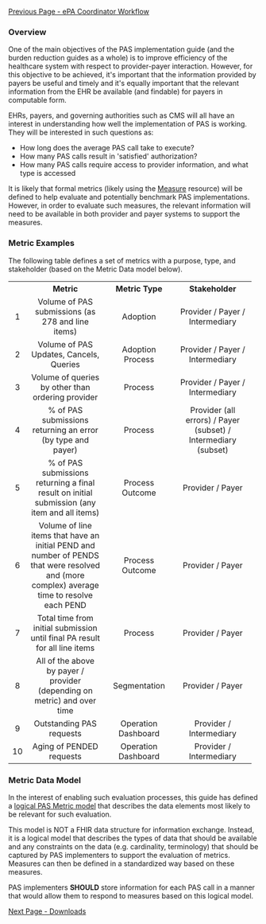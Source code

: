 [Previous Page - ePA Coordinator Workflow](epaWorkflow.html)

### Overview

One of the main objectives of the PAS implementation guide (and the burden reduction guides as a whole) is to
improve efficiency of the healthcare system with respect to provider-payer interaction.  However, for this
objective to be achieved, it's important that the information provided by payers be useful and timely and
it's equally important that the relevant information from the EHR be available (and findable) for payers in
computable form.

EHRs, payers, and governing authorities such as CMS will all have an interest in understanding how well the
implementation of PAS is working.  They will be interested in such questions as:

* How long does the average PAS call take to execute?
* How many PAS calls result in 'satisfied' authorization?
* How many PAS calls require access to provider information, and what type is accessed

It is likely that formal metrics (likely using the [Measure]({{site.data.fhir.path}}measure.html) resource)
will be defined to help evaluate and potentially benchmark PAS implementations.  However, in order to evaluate
such measures, the relevant information will need to be available in both provider and payer systems to support
the measures.

### Metric Examples
The following table defines a set of metrics with a purpose, type, and stakeholder (based on the Metric Data model below). 

<table style="text-align: center; vertical-align: middle;">
  <tr>
    <th></th>
    <th style="width: 140px; text-align: center; vertical-align: middle;">Metric</th>
    <th style="width: 125px; text-align: center; vertical-align: middle;">Metric Type</th>
    <th style="width: 140px; text-align: center; vertical-align: middle;">Stakeholder</th>  
  </tr>
  <tr>
    <td style="text-align: center; vertical-align: middle;">1</td>
    <td style="text-align: center; vertical-align: middle;">Volume of PAS submissions (as 278 and line items)</td>
    <td style="text-align: center; vertical-align: middle;">Adoption</td>
    <td style="text-align: center; vertical-align: middle;">Provider / Payer / Intermediary</td>   
  </tr>
  <tr>
    <td style="text-align: center; vertical-align: middle;">2</td>
    <td style="text-align: center; vertical-align: middle;">Volume of PAS Updates, Cancels, Queries</td>
    <td style="text-align: center; vertical-align: middle;">Adoption Process</td>
    <td style="text-align: center; vertical-align: middle;">Provider / Payer / Intermediary</td>   
  </tr>
  <tr>
    <td style="text-align: center; vertical-align: middle;">3</td>
    <td style="text-align: center; vertical-align: middle;">Volume of queries by other than ordering provider</td>
    <td style="text-align: center; vertical-align: middle;">Process</td>
    <td style="text-align: center; vertical-align: middle;">Provider / Payer / Intermediary</td>   
  </tr>
  <tr>
    <td style="text-align: center; vertical-align: middle;">4</td>
    <td style="text-align: center; vertical-align: middle;">% of PAS submissions returning an error (by type and payer)</td>
    <td style="text-align: center; vertical-align: middle;">Process</td>
    <td style="text-align: center; vertical-align: middle;">Provider (all errors) / Payer (subset) / Intermediary (subset)</td>   
  </tr>
  <tr>
    <td style="text-align: center; vertical-align: middle;">5</td>
    <td style="text-align: center; vertical-align: middle;">% of PAS submissions returning a final result on initial submission (any item and all items)</td>
    <td style="text-align: center; vertical-align: middle;">Process Outcome</td>
    <td style="text-align: center; vertical-align: middle;">Provider / Payer</td>   
  </tr>
  <tr>
    <td style="text-align: center; vertical-align: middle;">6</td>
    <td style="text-align: center; vertical-align: middle;">Volume of line items that have an initial PEND and number of PENDS that were resolved and (more complex) average time to resolve each PEND</td>
    <td style="text-align: center; vertical-align: middle;">Process Outcome</td>
    <td style="text-align: center; vertical-align: middle;">Provider / Payer</td>   
  </tr>
  <tr>
    <td style="text-align: center; vertical-align: middle;">7</td>
    <td style="text-align: center; vertical-align: middle;">Total time from initial submission until final PA result for all line items</td>
    <td style="text-align: center; vertical-align: middle;">Process</td>
    <td style="text-align: center; vertical-align: middle;">Provider / Payer</td>   
  </tr>
  <tr>
    <td style="text-align: center; vertical-align: middle;">8</td>
    <td style="text-align: center; vertical-align: middle;">All of the above by payer / provider (depending on metric) and over time</td>
    <td style="text-align: center; vertical-align: middle;">Segmentation</td>
    <td style="text-align: center; vertical-align: middle;">Provider / Payer</td>   
  </tr>
  <tr>
    <td style="text-align: center; vertical-align: middle;">9</td>
    <td style="text-align: center; vertical-align: middle;">Outstanding PAS requests</td>
    <td style="text-align: center; vertical-align: middle;">Operation Dashboard</td>
    <td style="text-align: center; vertical-align: middle;">Provider / Intermediary</td>   
  </tr>
  <tr>
    <td style="text-align: center; vertical-align: middle;">10</td>
    <td style="text-align: center; vertical-align: middle;">Aging of PENDED requests</td>
    <td style="text-align: center; vertical-align: middle;">Operation Dashboard</td>
    <td style="text-align: center; vertical-align: middle;">Provider / Intermediary</td>   
  </tr>
</table>

### Metric Data Model
In the interest of enabling such evaluation processes, this guide has defined a 
[logical PAS Metric model](StructureDefinition-PASMetricData.html) that describes the data elements most
likely to be relevant for such evaluation.

This model is NOT a FHIR data structure for information exchange.  Instead, it is a logical model that describes
the types of data that should be available and any constraints on the data (e.g. cardinality, terminology) that
should be captured by PAS implementers to support the evaluation of metrics.  Measures can then be defined
in a standardized way based on these measures.

PAS implementers **SHOULD** store information for each PAS call in a manner that would allow them to respond to
measures based on this logical model.

[Next Page - Downloads](downloads.html)